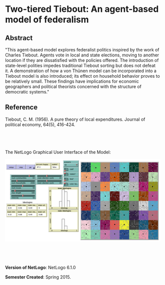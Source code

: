 # Two-tiered Tiebout: An agent-based model of federalism

## Abstract

"This agent-based model explores federalist politics inspired by the work of Charles Tiebout. Agents vote in local and state elections, moving to another location if they are dissatisfied with the policies offered. The introduction of state-level polities impedes traditional Tiebout sorting but does not defeat it. A demonstration of how a von Thünen model can be incorporated into a Tiebout model is also introduced; its effect on household behavior proves to be relatively small. These findings have implications for economic geographers and political theorists concerned with the structure of democratic systems."

## Reference
Tiebout, C. M. (1956). A pure theory of local expenditures. Journal of political economy, 64(5), 416-424.

## &nbsp;
The NetLogo Graphical User Interface of the Model: 

![The NetLogo Graphical User Interface](GUI.png)

## &nbsp;

**Version of NetLogo**: NetLogo 6.1.0

**Semester Created**: Spring 2015.
